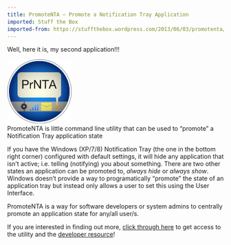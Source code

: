 ```yaml
---
title: PromoteNTA – Promote a Notification Tray Application
imported: Stuff the Box
imported-from: https://stuffthebox.wordpress.com/2013/06/03/promotenta/
---
```


Well, here it is, my second application!!!

<div class="showcase center no-border">
    <img src="/assets/images/promotenta/promotenta.png" alt="PromoteNTA-Logo" title="PromoteNTA – Promote a Notification Tray Application" width="150" /><br />
    PromoteNTA is little command line utility that can be used to “promote” a Notification Tray application state
</div>

If you have the Windows (XP/7/8) Notification Tray (the one in the bottom right corner) configured with default settings, it will hide any application that isn’t active; i.e. telling (notifying) you about something. There are two other states an application can be promoted to, *always hide* or *always show*. Windows doesn’t provide a way to programatically “promote” the state of an application tray but instead only allows a user to set this using the User Interface.

PromoteNTA is a way for software developers or system admins to centrally promote an application state for any/all user/s.

If you are interested in finding out more, [click through here](/cli-tools/promotenta/ "PromoteNTA – Promote a Notification Tray Application") to get access to the utility and the [developer resource](/cli-tools/promotenta/devresource/ "Assembly.PromotNTA – Promote a Notification Tray Application [Developer Resource]")!
